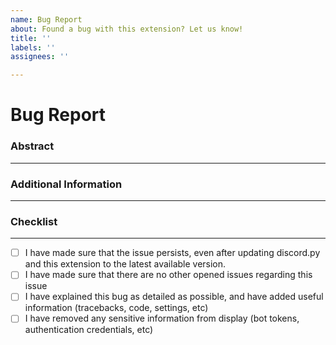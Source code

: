```yaml
---
name: Bug Report
about: Found a bug with this extension? Let us know!
title: ''
labels: ''
assignees: ''

---
```


# Bug Report

### Abstract
***
<!-- A summary of your bug report. As well as some detailed information. -->
<!-- Can you consistently reproduce this bug? How are you producing this bug? -->
<!-- What is the result that you are getting? What is the result that you're expecting? -->

### Additional Information
***
<!-- Any other information that you wish to share -->

### Checklist
***
<!-- Add an 'x' in between the brackets to mark it, like so: [x] -->

- [ ] I have made sure that the issue persists, even after updating discord.py and this extension to the latest available version.
- [ ] I have made sure that there are no other opened issues regarding this issue
- [ ] I have explained this bug as detailed as possible, and have added useful information (tracebacks, code, settings, etc)
- [ ] I have removed any sensitive information from display (bot tokens, authentication credentials, etc)
